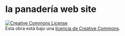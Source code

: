 # la panadería web site

<a rel="license" href="http://creativecommons.org/licenses/by-nc-nd/3.0/es/"><img alt="Creative Commons License" style="border-width:0" src="http://i.creativecommons.org/l/by-nc-nd/3.0/es/88x31.png" /></a><br />Esta obra est&#225; bajo una <a rel="license" href="http://creativecommons.org/licenses/by-nc-nd/3.0/es/">licencia de Creative Commons</a>.

